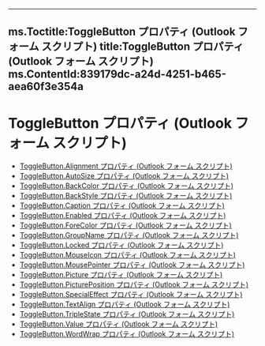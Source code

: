 

---
ms.Toctitle:ToggleButton プロパティ (Outlook フォーム スクリプト)
title:ToggleButton プロパティ (Outlook フォーム スクリプト)
ms.ContentId:839179dc-a24d-4251-b465-aea60f3e354a
---
# ToggleButton プロパティ (Outlook フォーム スクリプト)


- [ToggleButton.Alignment プロパティ (Outlook フォーム スクリプト)](4da207a8-40b6-f0e8-ba15-6bb0e6eaf5ff.md)
- [ToggleButton.AutoSize プロパティ (Outlook フォーム スクリプト)](47c3871e-549b-1db7-beb9-e53031b5f6d4.md)
- [ToggleButton.BackColor プロパティ (Outlook フォーム スクリプト)](5c3ff165-c5b6-43f2-1f62-398ad5219a43.md)
- [ToggleButton.BackStyle プロパティ (Outlook フォーム スクリプト)](8113f2ac-91e5-2037-7ae8-ad0c2a6a7718.md)
- [ToggleButton.Caption プロパティ (Outlook フォーム スクリプト)](3473424a-6a01-50ab-f3a9-3f6cb3114d3b.md)
- [ToggleButton.Enabled プロパティ (Outlook フォーム スクリプト)](bf882b3a-f626-ed1a-f4a6-7269546a2460.md)
- [ToggleButton.ForeColor プロパティ (Outlook フォーム スクリプト)](f7f8c083-f8df-b9c3-adc8-04d0152d2040.md)
- [ToggleButton.GroupName プロパティ (Outlook フォーム スクリプト)](69787bc9-90cb-c2f7-380d-2f48ab2db270.md)
- [ToggleButton.Locked プロパティ (Outlook フォーム スクリプト)](33e4c29b-d583-cb64-d624-391f85628772.md)
- [ToggleButton.MouseIcon プロパティ (Outlook フォーム スクリプト)](38d523a1-a91d-24b0-ee8b-ebbf61a7c0f4.md)
- [ToggleButton.MousePointer プロパティ (Outlook フォーム スクリプト)](99b9049e-c83f-933e-a48c-8ff97b1e157a.md)
- [ToggleButton.Picture プロパティ (Outlook フォーム スクリプト)](18094fda-7951-726b-c952-1bb5d6b8fcb8.md)
- [ToggleButton.PicturePosition プロパティ (Outlook フォーム スクリプト)](c13513d8-87dc-795d-adbd-bbb5335524ad.md)
- [ToggleButton.SpecialEffect プロパティ (Outlook フォーム スクリプト)](a123389c-3bf4-843f-763c-76e8fff18c6c.md)
- [ToggleButton.TextAlign プロパティ (Outlook フォーム スクリプト)](c1609440-9ca2-064a-9d77-dbcae3b73682.md)
- [ToggleButton.TripleState プロパティ (Outlook フォーム スクリプト)](a82cbddf-3273-db90-57f7-26d12dac0c23.md)
- [ToggleButton.Value プロパティ (Outlook フォーム スクリプト)](7e935582-fcae-a703-4fbe-eda43852d0ce.md)
- [ToggleButton.WordWrap プロパティ (Outlook フォーム スクリプト)](40fbf95d-eb90-eb1e-22d0-3ab54e871b01.md)



